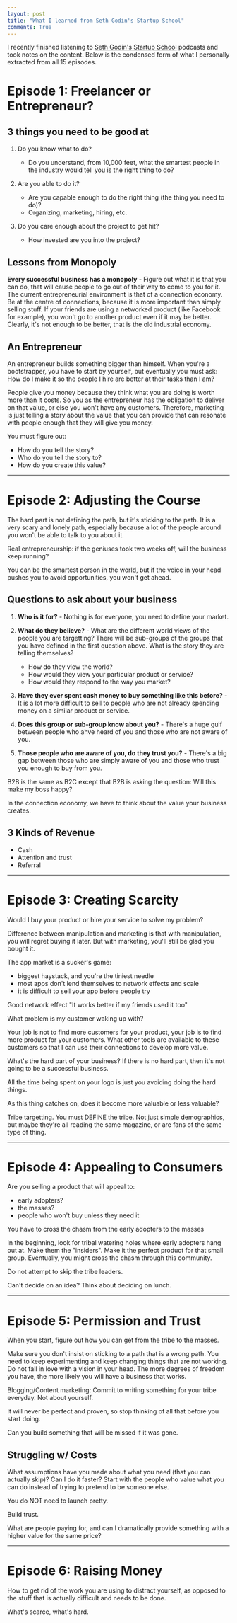 ```yaml
---
layout: post
title: "What I learned from Seth Godin's Startup School"
comments: True
---
```


I recently finished listening to [Seth Godin's Startup School](http://www.earwolf.com/show/startup-school/) podcasts and took notes on the content. Below is the condensed form of what I personally extracted from all 15 episodes.

# Episode 1: Freelancer or Entrepreneur?

## 3 things you need to be good at

1. Do you know what to do?
	- Do you understand, from 10,000 feet, what the smartest people in the industry would tell you is the right thing to do?

2. Are you able to do it? 
	- Are you capable enough to do the right thing (the thing you need to do)?
	- Organizing, marketing, hiring, etc.

3. Do you care enough about the project to get hit?
	- How invested are you into the project?

## Lessons from Monopoly

**Every successful business has a monopoly** - Figure out what it is that you can do, that will cause people to go out of their way to come to you for it. The current entrepreneurial environment is that of a connection economy. Be at the centre of connections, because it is more important than simply selling stuff. If your friends are using a networked product (like Facebook for example), you won't go to another product even if it may be better. Clearly, it's not enough to be better, that is the old industrial economy.

## An Entrepreneur

An entrepreneur builds something bigger than himself. When you're a bootstrapper, you have to start by yourself, but eventually you must ask: How do I make it so the people I hire are better at their tasks than I am?

People give you money because they think what you are doing is worth more than it costs. So you as the entrepreneur has the obligation to deliver on that value, or else you won't have any customers. Therefore, marketing is just telling a story about the value that you can provide that can resonate with people enough that they will give you money.

You must figure out:

- How do you tell the story?
- Who do you tell the story to?
- How do you create this value?

----

# Episode 2: Adjusting the Course

The hard part is not defining the path, but it's sticking to the path. It is a very scary and lonely path, especially because a lot of the people around you won't be able to talk to you about it.

Real entrepreneurship: if the geniuses took two weeks off, will the business keep running?

You can be the smartest person in the world, but if the voice in your head pushes you to avoid opportunities, you won't get ahead.

## Questions to ask about your business

1. **Who is it for?** - Nothing is for everyone, you need to define your market.

2. **What do they believe?** - What are the different world views of the people you are targetting? There will be sub-groups of the groups that you have defined in the first question above. What is the story they are telling themselves?
	- How do they view the world?
	- How would they view your particular product or service?
	- How would they respond to the way you market?

3. **Have they ever spent cash money to buy something like this before?** - It is a lot more difficult to sell to people who are not already spending money on a similar product or service. 

4. **Does this group or sub-group know about you?** - There's a huge gulf between people who ahve heard of you and those who are not aware of you.

5. **Those people who are aware of you, do they trust you?** - There's a big gap between those who are simply aware of you and those who trust you enough to buy from you.

B2B is the same as B2C except that B2B is asking the question: Will this make my boss happy?

In the connection economy, we have to think about the value your business creates.

## 3 Kinds of Revenue

- Cash
- Attention and trust
- Referral

----

# Episode 3: Creating Scarcity

Would I buy your product or hire your service to solve my problem?

Difference between manipulation and marketing is that with manipulation, you will regret buying it later. But with marketing, you'll still be glad you bought it.

The app market is a sucker's game:

- biggest haystack, and you're the tiniest needle
- most apps don't lend themselves to network effects and scale
- it is difficult to sell your app before people try

Good network effect
"It works better if my friends used it too"

What problem is my customer waking up with?

Your job is not to find more customers for your product, your job is to find more product for your customers. What other tools are available to these customers so that I can use their connections to develop more value.

What's the hard part of your business? If there is no hard part, then it's not going to be a successful business.

All the time being spent on your logo is just you avoiding doing the hard things.

As this thing catches on, does it become more valuable or less valuable?

Tribe targetting. You must DEFINE the tribe. Not just simple demographics, but maybe they're all reading the same magazine, or are fans of the same type of thing.

----

# Episode 4: Appealing to Consumers

Are you selling a product that will appeal to:
- early adopters?
- the masses?
- people who won't buy unless they need it

You have to cross the chasm from the early adopters to the masses

In the beginning, look for tribal watering holes where early adopters hang out at. Make them the "insiders". Make it the perfect product for that small group. Eventually, you might cross the chasm through this community.

Do not attempt to skip the tribe leaders.

Can't decide on an idea? Think about deciding on lunch.

----

# Episode 5: Permission and Trust

When you start, figure out how you can get from the tribe to the masses.

Make sure you don't insist on sticking to a path that is a wrong path. You need to keep experimenting and keep changing things that are not working. Do not fall in love with a vision in your head. The more degrees of freedom you have, the more likely you will have a business that works.

Blogging/Content marketing: Commit to writing something for your tribe everyday. Not about yourself.

It will never be perfect and proven, so stop thinking of all that before you start doing.

Can you build something that will be missed if it was gone.

## Struggling w/ Costs

What assumptions have you made about what you need (that you can actually skip)?
Can I do it faster?
Start with the people who value what you can do instead of trying to pretend to be someone else.

You do NOT need to launch pretty. 

Build trust.

What are people paying for, and can I dramatically provide something with a higher value for the same price?

----

# Episode 6: Raising Money

How to get rid of the work you are using to distract yourself, as opposed to the stuff that is actually difficult and needs to be done.

What's scarce, what's hard.